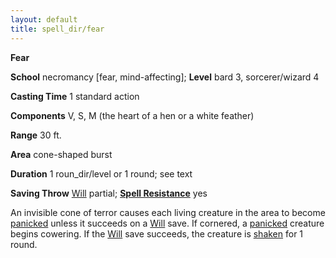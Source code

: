```yaml
---
layout: default
title: spell_dir/fear
---
```

 **Fear**

**School** necromancy [fear, mind-affecting]; **Level** bard 3, sorcerer/wizard 4

**Casting Time** 1 standard action

**Components** V, S, M (the heart of a hen or a white feather)

**Range** 30 ft.

**Area** cone-shaped burst

**Duration** 1 roun_dir/level or 1 round; see text

**Saving Throw** [Will](../combat#_will) partial; **[Spell Resistance](../glossary#_spell-resistance)** yes

An invisible cone of terror causes each living creature in the area to become [panicked](../glossary#_panicked) unless it succeeds on a [Will](../combat#_will) save. If cornered, a [panicked](../glossary#_panicked) creature begins cowering. If the [Will](../combat#_will) save succeeds, the creature is [shaken](../glossary#_shaken) for 1 round.

